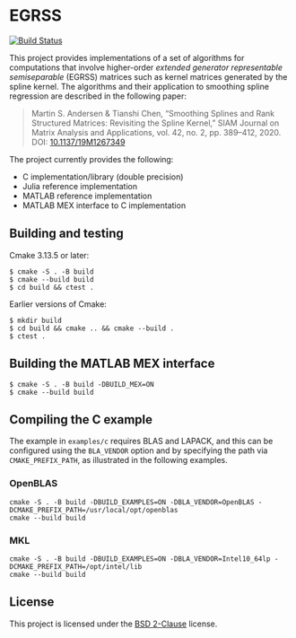 # EGRSS

[![Build Status](https://travis-ci.org/martinandersen/EGRSS.svg?branch=master)](https://travis-ci.org/martinandersen/EGRSS)

This project provides implementations of a set of algorithms for computations that involve higher-order *extended generator representable semiseparable* (EGRSS) matrices such as kernel matrices generated by the spline kernel. The algorithms and their application to smoothing spline regression are described in the following paper:

> Martin S. Andersen & Tianshi Chen, “Smoothing Splines and Rank
> Structured Matrices: Revisiting the Spline Kernel,” SIAM Journal on
> Matrix Analysis and Applications, vol. 42, no. 2,
> pp. 389–412, 2020.
> DOI: [10.1137/19M1267349](http://dx.doi.org/10.1137/19M1267349)

The project currently provides the following:

- C implementation/library (double precision)
- Julia reference implementation
- MATLAB reference implementation
- MATLAB MEX interface to C implementation

## Building and testing

Cmake 3.13.5 or later:

```
$ cmake -S . -B build 
$ cmake --build build
$ cd build && ctest .
```

Earlier versions of Cmake:

```
$ mkdir build 
$ cd build && cmake .. && cmake --build .
$ ctest .
```

## Building the MATLAB MEX interface

```
$ cmake -S . -B build -DBUILD_MEX=ON
$ cmake --build build
```

## Compiling the C example

The example in `examples/c` requires BLAS and LAPACK, and this can be configured using the `BLA_VENDOR` option and by specifying the path via `CMAKE_PREFIX_PATH`, as illustrated in the following examples. 

### OpenBLAS 

```
cmake -S . -B build -DBUILD_EXAMPLES=ON -DBLA_VENDOR=OpenBLAS -DCMAKE_PREFIX_PATH=/usr/local/opt/openblas
cmake --build build
```

### MKL

```
cmake -S . -B build -DBUILD_EXAMPLES=ON -DBLA_VENDOR=Intel10_64lp -DCMAKE_PREFIX_PATH=/opt/intel/lib
cmake --build build
```

## License

This project is licensed under the [BSD 2-Clause](LICENSE) license.
